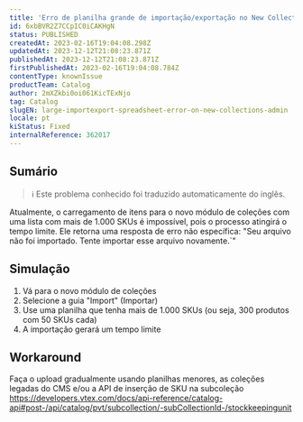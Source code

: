 ```yaml
---
title: 'Erro de planilha grande de importação/exportação no New Collections Admin'
id: 6xbBVR2Z7CCpIC0iCAKHgN
status: PUBLISHED
createdAt: 2023-02-16T19:04:08.298Z
updatedAt: 2023-12-12T21:08:23.871Z
publishedAt: 2023-12-12T21:08:23.871Z
firstPublishedAt: 2023-02-16T19:04:08.784Z
contentType: knownIssue
productTeam: Catalog
author: 2mXZkbi0oi061KicTExNjo
tag: Catalog
slugEN: large-importexport-spreadsheet-error-on-new-collections-admin
locale: pt
kiStatus: Fixed
internalReference: 362017
---
```


## Sumário

>ℹ️ Este problema conhecido foi traduzido automaticamente do inglês.


Atualmente, o carregamento de itens para o novo módulo de coleções com uma lista com mais de 1.000 SKUs é impossível, pois o processo atingirá o tempo limite. Ele retorna uma resposta de erro não específica:
"Seu arquivo não foi importado. Tente importar esse arquivo novamente.`"

## Simulação



1. Vá para o novo módulo de coleções
2. Selecione a guia "Import" (Importar)
3. Use uma planilha que tenha mais de 1.000 SKUs (ou seja, 300 produtos com 50 SKUs cada)
4. A importação gerará um tempo limite

## Workaround


Faça o upload gradualmente usando planilhas menores, as coleções legadas do CMS e/ou a API de inserção de SKU na subcoleção https://developers.vtex.com/docs/api-reference/catalog-api#post-/api/catalog/pvt/subcollection/-subCollectionId-/stockkeepingunit






